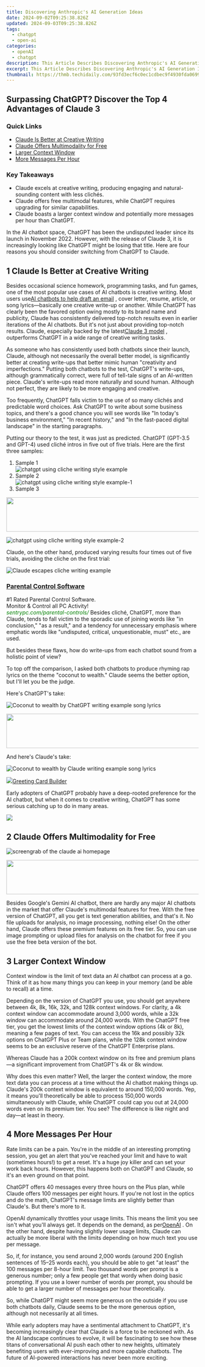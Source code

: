 ```yaml
---
title: Discovering Anthropic's AI Generation Ideas
date: 2024-09-02T09:25:38.826Z
updated: 2024-09-03T09:25:38.826Z
tags:
  - chatgpt
  - open-ai
categories:
  - openAI
  - chatgpt
description: This Article Describes Discovering Anthropic's AI Generation Ideas
excerpt: This Article Describes Discovering Anthropic's AI Generation Ideas
thumbnail: https://thmb.techidaily.com/93fd3ecf6c0ec1cdbec9f4930fda0699ca8c617492c26f7c6f508a444f408426.jpg
---
```


## Surpassing ChatGPT? Discover the Top 4 Advantages of Claude 3

### Quick Links

* [Claude Is Better at Creative Writing](https://www.makeuseof.com/reasons-use-claude-3-instead-of-chatgpt/#claude-is-better-at-creative-writing)
* [Claude Offers Multimodality for Free](https://www.makeuseof.com/reasons-use-claude-3-instead-of-chatgpt/#claude-offers-multimodality-for-free)
* [Larger Context Window](https://www.makeuseof.com/reasons-use-claude-3-instead-of-chatgpt/#larger-context-window)
* [More Messages Per Hour](https://www.makeuseof.com/reasons-use-claude-3-instead-of-chatgpt/#more-messages-per-hour)

### Key Takeaways

* Claude excels at creative writing, producing engaging and natural-sounding content with less clichés.
* Claude offers free multimodal features, while ChatGPT requires upgrading for similar capabilities.
* Claude boasts a larger context window and potentially more messages per hour than ChatGPT.

 In the AI chatbot space, ChatGPT has been the undisputed leader since its launch in November 2022\. However, with the release of Claude 3, it is increasingly looking like ChatGPT might be losing that title. Here are four reasons you should consider switching from ChatGPT to Claude.

## 1 Claude Is Better at Creative Writing

 Besides occasional science homework, programming tasks, and fun games, one of the most popular use cases of AI chatbots is creative writing. Most users use[AI chatbots to help draft an email](https://www.makeuseof.com/use-chatgpt-write-work-emails/) , cover letter, resume, article, or song lyrics—basically one creative write-up or another. While ChatGPT has clearly been the favored option owing mostly to its brand name and publicity, Claude has consistently delivered top-notch results even in earlier iterations of the AI chatbots. But it's not just about providing top-notch results. Claude, especially backed by the latest[Claude 3 model](https://www.makeuseof.com/what-is-claude-3/) , outperforms ChatGPT in a wide range of creative writing tasks.

 As someone who has consistently used both chatbots since their launch, Claude, although not necessarily the overall better model, is significantly better at creating write-ups that better mimic human "creativity and imperfections." Putting both chatbots to the test, ChatGPT's write-ups, although grammatically correct, were full of tell-tale signs of an AI-written piece. Claude's write-ups read more naturally and sound human. Although not perfect, they are likely to be more engaging and creative.

 Too frequently, ChatGPT falls victim to the use of so many clichés and predictable word choices. Ask ChatGPT to write about some business topics, and there's a good chance you will see words like "In today's business environment," "In recent history," and "In the fast-paced digital landscape" in the starting paragraphs.

 Putting our theory to the test, it was just as predicted. ChatGPT (GPT-3.5 and GPT-4) used cliché intros in five out of five trials. Here are the first three samples:

1. Sample 1  
![chatgpt using cliche writing style example](https://static1.makeuseofimages.com/wordpress/wp-content/uploads/2024/03/chatgpt-flaws-1.jpg)
2. Sample 2  
![chatgpt using cliche writing style example-1](https://static1.makeuseofimages.com/wordpress/wp-content/uploads/2024/03/chatgpt-flaws-2.jpg)
3. Sample 3  
<!-- affiliate ads begin -->
<a href="https://vapordna.pxf.io/c/5597632/1494880/17238" target="_top" id="1494880"><img src="//a.impactradius-go.com/display-ad/17238-1494880" border="0" alt="" width="728" height="90"/></a><img height="0" width="0" src="https://imp.pxf.io/i/5597632/1494880/17238" style="position:absolute;visibility:hidden;" border="0" />
<!-- affiliate ads end -->
![chatgpt using cliche writing style example-2](https://static1.makeuseofimages.com/wordpress/wp-content/uploads/2024/03/chatgpt-flaws-3.jpg)

 Claude, on the other hand, produced varying results four times out of five trials, avoiding the cliche on the first trial:

![Claude escapes cliche writing example](https://static1.makeuseofimages.com/wordpress/wp-content/uploads/2024/03/claude-escapes-cliche.jpg)

<!-- affiliate ads begin -->
<h3 id="200610"><a href="https://sentrypc.7eer.net/c/5597632/200610/3022">Parental Control Software</a></h3>
<span class="text-ad-content">
	#1 Rated Parental Control Software.<br/>
	Monitor & Control all PC Activity!<br/>
		<cite style="color:green">sentrypc.com/parental-controls/</cite>
	</span><img height="0" width="0" src="https://sentrypc.7eer.net/i/5597632/200610/3022" style="position:absolute;visibility:hidden;" border="0" />
<!-- affiliate ads end -->
 Besides cliché, ChatGPT, more than Claude, tends to fall victim to the sporadic use of joining words like "in conclusion," "as a result," and a tendency for unnecessary emphasis where emphatic words like "undisputed, critical, unquestionable, must" etc., are used.

 But besides these flaws, how do write-ups from each chatbot sound from a holistic point of view?

 To top off the comparison, I asked both chatbots to produce rhyming rap lyrics on the theme "coconut to wealth." Claude seems the better option, but I'll let you be the judge.

Here's ChatGPT's take:

![Coconut to wealth by ChatGPT writing example song lyrics](https://static1.makeuseofimages.com/wordpress/wp-content/uploads/2024/03/coconut-to-wealth-by-chatgpt.jpg)

<!-- affiliate ads begin -->
<a href="https://newchic.sjv.io/c/5597632/1659704/14420" target="_top" id="1659704"><img src="//a.impactradius-go.com/display-ad/14420-1659704" border="0" alt="" width="728" height="90"/></a><img height="0" width="0" src="https://imp.pxf.io/i/5597632/1659704/14420" style="position:absolute;visibility:hidden;" border="0" />
<!-- affiliate ads end -->
And here's Claude's take:

![Coconut to wealth by Claude writing example song lyrics](https://static1.makeuseofimages.com/wordpress/wp-content/uploads/2024/03/coconut-to-wealth-by-claude.jpg)

<!-- affiliate ads begin -->
<a href="https://secure.2checkout.com/order/checkout.php?PRODS=2067133&QTY=1&AFFILIATE=108875&CART=1"><img src="https://www.pearlmountainsoft.com/n_img/product/gcb/banScrn.jpg" border="0">Greeting Card Builder</a>
<!-- affiliate ads end -->
 Early adopters of ChatGPT probably have a deep-rooted preference for the AI chatbot, but when it comes to creative writing, ChatGPT has some serious catching up to do in many areas.

<!-- affiliate ads begin -->
<a href="https://shop.systoolsgroup.com/affiliate.php?ACCOUNT=SYSTOOBY&AFFILIATE=108875&PATH=https%3A%2F%2Fwww.systoolsgroup.com%3FAFFILIATE%3D108875%26RESOURCE%3DSysTools%2BOST%2BRecovery"><img src="https://www.systoolsgroup.com/box/ost-recovery.png" border="0"></a>
<!-- affiliate ads end -->
## 2 Claude Offers Multimodality for Free

![screengrab of the claude ai homepage](https://static1.makeuseofimages.com/wordpress/wp-content/uploads/2024/03/claude-screengrab.jpg)

<!-- affiliate ads begin -->
<a href="https://mindmanager.sjv.io/c/5597632/1787667/20231" target="_top" id="1787667"><img src="//a.impactradius-go.com/display-ad/20231-1787667" border="0" alt="" width="728" height="90"/></a><img height="0" width="0" src="https://imp.pxf.io/i/5597632/1787667/20231" style="position:absolute;visibility:hidden;" border="0" />
<!-- affiliate ads end -->
 Besides Google's Gemini AI chatbot, there are hardly any major AI chatbots in the market that offer Claude's multimodal features for free. With the free version of ChatGPT, all you get is text generation abilities, and that's it. No file uploads for analysis, no image processing, nothing else! On the other hand, Claude offers these premium features on its free tier. So, you can use image prompting or upload files for analysis on the chatbot for free if you use the free beta version of the bot.

## 3 Larger Context Window

 Context window is the limit of text data an AI chatbot can process at a go. Think of it as how many things you can keep in your memory (and be able to recall) at a time.

 Depending on the version of ChatGPT you use, you should get anywhere between 4k, 8k, 16k, 32k, and 128k context windows. For clarity, a 4k context window can accommodate around 3,000 words, while a 32k window can accommodate around 24,000 words. With the ChatGPT free tier, you get the lowest limits of the context window options (4k or 8k), meaning a few pages of text. You can access the 16k and possibly 32k options on ChatGPT Plus or Team plans, while the 128k context window seems to be an exclusive reserve of the ChatGPT Enterprise plans.

 Whereas Claude has a 200k context window on its free and premium plans—a significant improvement from ChatGPT's 4k or 8k window.

 Why does this even matter? Well, the larger the context window, the more text data you can process at a time without the AI chatbot making things up. Claude's 200k context window is equivalent to around 150,000 words. Yep, it means you'll theoretically be able to process 150,000 words simultaneously with Claude, while ChatGPT could cap you out at 24,000 words even on its premium tier. You see? The difference is like night and day—at least in theory.

## 4 More Messages Per Hour

 Rate limits can be a pain. You're in the middle of an interesting prompting session, you get an alert that you've reached your limit and have to wait (sometimes hours!) to get a reset. It's a huge joy killer and can set your work back hours. However, this happens both on ChatGPT and Claude, so it's an even ground on that point.

 ChatGPT offers 40 messages every three hours on the Plus plan, while Claude offers 100 messages per eight hours. If you're not lost in the optics and do the math, ChatGPT's message limits are slightly better than Claude's. But there's more to it.

 OpenAI dynamically throttles your usage limits. This means the limit you see isn't what you'll always get. It depends on the demand, as per[OpenAI](https://help.openai.com/en/articles/7102672-how-can-i-access-gpt-4) . On the other hand, despite having slightly lower usage limits, Claude can actually be more liberal with the limits depending on how much text you use per message.

 So, if, for instance, you send around 2,000 words (around 200 English sentences of 15–25 words each), you should be able to get "at least" the 100 messages per 8-hour limit. Two thousand words per prompt is a generous number; only a few people get that wordy when doing basic prompting. If you use a lower number of words per prompt, you should be able to get a larger number of messages per hour theoretically.

 So, while ChatGPT might seem more generous on the outside if you use both chatbots daily, Claude seems to be the more generous option, although not necessarily at all times.

 While early adopters may have a sentimental attachment to ChatGPT, it's becoming increasingly clear that Claude is a force to be reckoned with. As the AI landscape continues to evolve, it will be fascinating to see how these titans of conversational AI push each other to new heights, ultimately benefiting users with ever-improving and more capable chatbots. The future of AI-powered interactions has never been more exciting.


<ins class="adsbygoogle"
     style="display:block"
     data-ad-format="autorelaxed"
     data-ad-client="ca-pub-7571918770474297"
     data-ad-slot="1223367746"></ins>



<ins class="adsbygoogle"
     style="display:block"
     data-ad-client="ca-pub-7571918770474297"
     data-ad-slot="8358498916"
     data-ad-format="auto"
     data-full-width-responsive="true"></ins>


